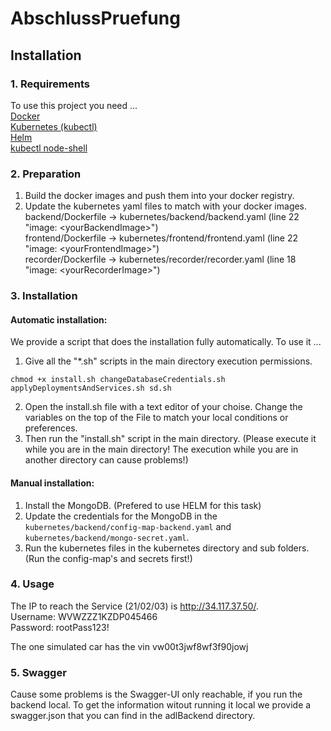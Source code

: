 # AbschlussPruefung

## Installation

### 1. Requirements

To use this project you need ...  
[Docker](https://www.docker.com/)  
[Kubernetes (kubectl)](https://kubernetes.io/de/)  
[Helm](https://helm.sh/)  
[kubectl node-shell](https://github.com/kvaps/kubectl-node-shell)

### 2. Preparation

1. Build the docker images and push them into your docker registry.
2. Update the kubernetes yaml files to match with your docker images.  
backend/Dockerfile -> kubernetes/backend/backend.yaml (line 22 "image: \<yourBackendImage\>")  
frontend/Dockerfile -> kubernetes/frontend/frontend.yaml (line 22 "image: \<yourFrontendImage\>")  
recorder/Dockerfile -> kubernetes/recorder/recorder.yaml (line 18 "image: \<yourRecorderImage\>")  



### 3. Installation

#### Automatic installation:

We provide a script that does the installation fully automatically. To use it ...  
1. Give all the "*.sh" scripts in the main directory execution permissions.  
```
chmod +x install.sh changeDatabaseCredentials.sh applyDeploymentsAndServices.sh sd.sh
```
2. Open the install.sh file with a text editor of your choise. Change the variables on the top of the File to match your local conditions or preferences.
3. Then run the "install.sh" script in the main directory. (Please execute it while you are in the main directory! The execution while you are in another directory can cause problems!)

#### Manual installation:

1. Install the MongoDB. (Prefered to use HELM for this task)
2. Update the credentials for the MongoDB in the `kubernetes/backend/config-map-backend.yaml` and  
`kubernetes/backend/mongo-secret.yaml`.
3. Run the kubernetes files in the kubernetes directory and sub folders. (Run the config-map's and secrets first!)


### 4. Usage

The IP to reach the Service (21/02/03) is http://34.117.37.50/.  
Username: WVWZZZ1KZDP045466  
Password: rootPass123!  

The one simulated car has the vin vw00t3jwf8wf3f90jowj


### 5. Swagger

Cause some problems is the Swagger-UI only reachable, if you run the backend local. To get the information witout running it local we provide a swagger.json that you can find in the adlBackend directory.
